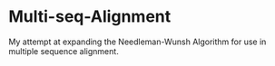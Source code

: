 # Multi-seq-Alignment
My attempt at expanding the Needleman-Wunsh Algorithm for use in multiple sequence alignment.

